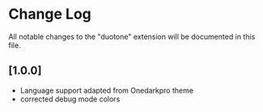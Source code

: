 # Change Log

All notable changes to the "duotone" extension will be documented in this file.

## [1.0.0]

- Language support adapted from Onedarkpro theme
- corrected debug mode colors
